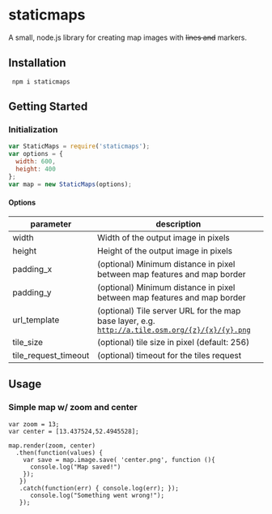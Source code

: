 # staticmaps
A small, node.js library for creating map images with ~~lines and~~ markers.

## Installation

`` 
npm i staticmaps
``

## Getting Started

### Initialization ###
```javascript
var StaticMaps = require('staticmaps');
var options = {
  width: 600,
  height: 400
};
var map = new StaticMaps(options);
```
#### Options
parameter           | description
------------------- | -------------
width               | Width of the output image in pixels
height              | Height of the output image in pixels
padding_x           | (optional) Minimum distance in pixel between map features and map border
padding_y           | (optional) Minimum distance in pixel between map features and map border
url_template        | (optional) Tile server URL for the map base layer, e.g. <code>http://a.tile.osm.org/{z}/{x}/{y}.png</code>
tile_size           | (optional) tile size in pixel (default: 256)
tile_request_timeout| (optional) timeout for the tiles request

## Usage

### Simple map w/ zoom and center
```
var zoom = 13;
var center = [13.437524,52.4945528];

map.render(zoom, center)
  .then(function(values) {
    var save = map.image.save( 'center.png', function (){
      console.log("Map saved!")  
    });  
   })
   .catch(function(err) { console.log(err); });
      console.log("Something went wrong!");   
   });
```
